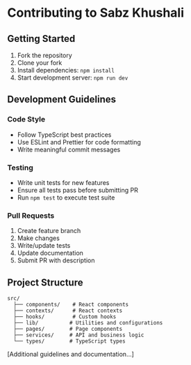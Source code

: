 # Contributing to Sabz Khushali

## Getting Started

1. Fork the repository
2. Clone your fork
3. Install dependencies: `npm install`
4. Start development server: `npm run dev`

## Development Guidelines

### Code Style
- Follow TypeScript best practices
- Use ESLint and Prettier for code formatting
- Write meaningful commit messages

### Testing
- Write unit tests for new features
- Ensure all tests pass before submitting PR
- Run `npm test` to execute test suite

### Pull Requests
1. Create feature branch
2. Make changes
3. Write/update tests
4. Update documentation
5. Submit PR with description

## Project Structure

```
src/
  ├── components/    # React components
  ├── contexts/      # React contexts
  ├── hooks/         # Custom hooks
  ├── lib/          # Utilities and configurations
  ├── pages/        # Page components
  ├── services/     # API and business logic
  └── types/        # TypeScript types
```

[Additional guidelines and documentation...]